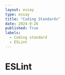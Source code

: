 ```yaml
---
layout: essay
type: essay
title: "Coding Standards"
date: 2024-9-26
published: True
labels:
  - Coding standard
  - ESLint
---
```

# ESLint
